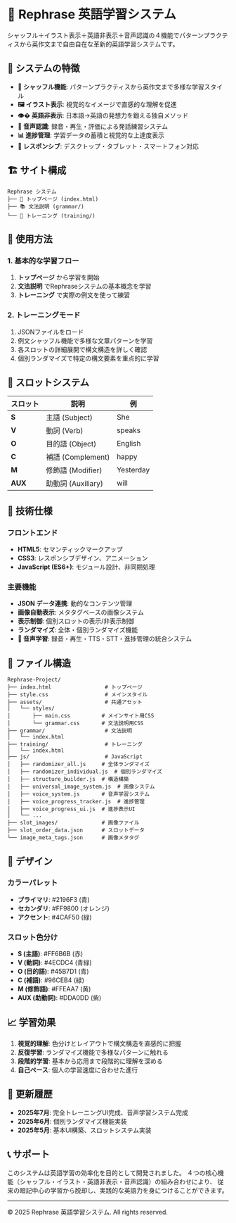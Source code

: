 # 🔄 Rephrase 英語学習システム

シャッフル＋イラスト表示＋英語非表示＋音声認識の４機能でパターンプラクティスから英作文まで自由自在な革新的英語学習システムです。

## 🌟 システムの特徴

- **🎲 シャッフル機能**: パターンプラクティスから英作文まで多様な学習スタイル
- **🖼️ イラスト表示**: 視覚的なイメージで直感的な理解を促進
- **👁️‍�️ 英語非表示**: 日本語→英語の発想力を鍛える独自メソッド
- **🎤 音声認識**: 録音・再生・評価による発話練習システム
- **📊 進捗管理**: 学習データの蓄積と視覚的な上達度表示
- **📱 レスポンシブ**: デスクトップ・タブレット・スマートフォン対応

## 🏗️ サイト構成

```
Rephrase システム
├── 📄 トップページ (index.html)
├── 📚 文法説明 (grammar/)
└── 🎯 トレーニング (training/)
```

## 🚀 使用方法

### 1. 基本的な学習フロー

1. **トップページ** から学習を開始
2. **文法説明** でRephraseシステムの基本概念を学習
3. **トレーニング** で実際の例文を使って練習

### 2. トレーニングモード

1. JSONファイルをロード
2. 例文シャッフル機能で多様な文章パターンを学習
3. 各スロットの詳細展開で構文構造を詳しく確認
4. 個別ランダマイズで特定の構文要素を重点的に学習

## 🎯 スロットシステム

| スロット | 説明 | 例 |
|----------|------|-----|
| **S** | 主語 (Subject) | She |
| **V** | 動詞 (Verb) | speaks |
| **O** | 目的語 (Object) | English |
| **C** | 補語 (Complement) | happy |
| **M** | 修飾語 (Modifier) | Yesterday |
| **AUX** | 助動詞 (Auxiliary) | will |

## 🔧 技術仕様

### フロントエンド
- **HTML5**: セマンティックマークアップ
- **CSS3**: レスポンシブデザイン、アニメーション
- **JavaScript (ES6+)**: モジュール設計、非同期処理

### 主要機能
- **JSON データ連携**: 動的なコンテンツ管理
- **画像自動表示**: メタタグベースの画像システム
- **表示制御**: 個別スロットの表示/非表示制御
- **ランダマイズ**: 全体・個別ランダマイズ機能
- **🎤 音声学習**: 録音・再生・TTS・STT・進捗管理の統合システム

## 📁 ファイル構造

```
Rephrase-Project/
├── index.html                 # トップページ
├── style.css                  # メインスタイル
├── assets/                    # 共通アセット
│   └── styles/
│       ├── main.css          # メインサイト用CSS
│       └── grammar.css       # 文法説明用CSS
├── grammar/                   # 文法説明
│   └── index.html
├── training/                  # トレーニング
│   └── index.html
├── js/                        # JavaScript
│   ├── randomizer_all.js     # 全体ランダマイズ
│   ├── randomizer_individual.js  # 個別ランダマイズ
│   ├── structure_builder.js  # 構造構築
│   ├── universal_image_system.js  # 画像システム
│   ├── voice_system.js       # 音声学習システム
│   ├── voice_progress_tracker.js  # 進捗管理
│   ├── voice_progress_ui.js  # 進捗表示UI
│   └── ...
├── slot_images/              # 画像ファイル
├── slot_order_data.json      # スロットデータ
└── image_meta_tags.json      # 画像メタタグ
```

## 🎨 デザイン

### カラーパレット
- **プライマリ**: #2196F3 (青)
- **セカンダリ**: #FF9800 (オレンジ)
- **アクセント**: #4CAF50 (緑)

### スロット色分け
- **S (主語)**: #FF6B6B (赤)
- **V (動詞)**: #4ECDC4 (青緑)
- **O (目的語)**: #45B7D1 (青)
- **C (補語)**: #96CEB4 (緑)
- **M (修飾語)**: #FFEAA7 (黄)
- **AUX (助動詞)**: #DDA0DD (紫)

## 📈 学習効果

1. **視覚的理解**: 色分けとレイアウトで構文構造を直感的に把握
2. **反復学習**: ランダマイズ機能で多様なパターンに触れる
3. **段階的学習**: 基本から応用まで段階的に理解を深める
4. **自己ペース**: 個人の学習速度に合わせた進行

## 🔄 更新履歴

- **2025年7月**: 完全トレーニングUI完成、音声学習システム完成
- **2025年6月**: 個別ランダマイズ機能実装
- **2025年5月**: 基本UI構築、スロットシステム実装

## 📞 サポート

このシステムは英語学習の効率化を目的として開発されました。
４つの核心機能（シャッフル・イラスト・英語非表示・音声認識）の組み合わせにより、
従来の暗記中心の学習から脱却し、実践的な英語力を身につけることができます。

---

© 2025 Rephrase 英語学習システム. All rights reserved.
